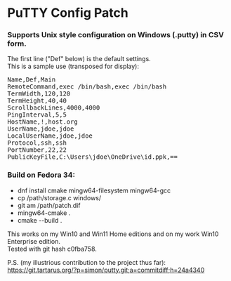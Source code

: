 PuTTY Config Patch
==================

### Supports Unix style configuration on Windows (.putty) in CSV form.
The first line ("Def" below) is the default settings.<br>
This is a sample use (transposed for display):

<pre>
Name,Def,Main
RemoteCommand,exec /bin/bash,exec /bin/bash
TermWidth,120,120
TermHeight,40,40
ScrollbackLines,4000,4000
PingInterval,5,5
HostName,!,host.org
UserName,jdoe,jdoe
LocalUserName,jdoe,jdoe
Protocol,ssh,ssh
PortNumber,22,22
PublicKeyFile,C:\Users\jdoe\OneDrive\id.ppk,==
</pre>

### Build on Fedora 34:

* dnf install cmake mingw64-filesystem mingw64-gcc
* cp /path/storage.c windows/
* git am /path/patch.dif
* mingw64-cmake .
* cmake --build .

This works on my Win10 and Win11 Home editions
and on my work Win10 Enterprise edition.<br>
Tested with git hash c0fba758.

P.S. (my illustrious contribution to the project thus far):<br>
https://git.tartarus.org/?p=simon/putty.git;a=commitdiff;h=24a4340

